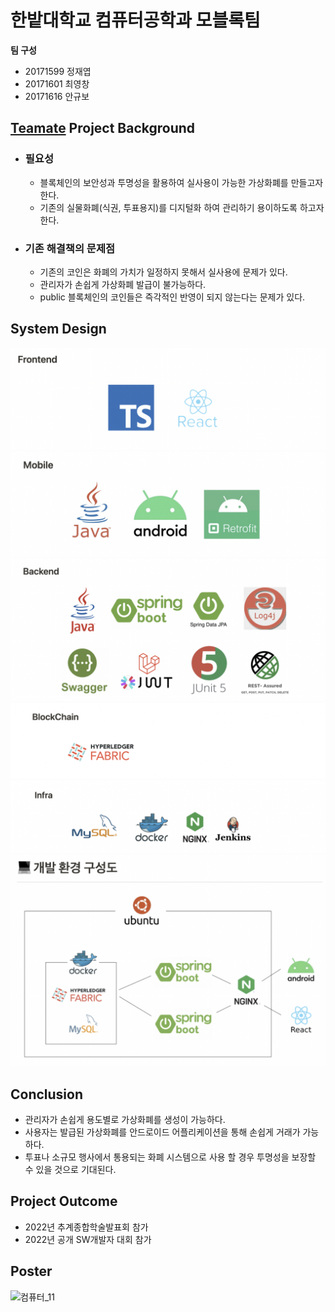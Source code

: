 # 한밭대학교 컴퓨터공학과 모블록팀

**팀 구성**
- 20171599 정재엽 
- 20171601 최영창
- 20171616 안규보

## <u>Teamate</u> Project Background
- ### 필요성
  - 블록체인의 보안성과 투명성을 활용하여 실사용이 가능한 가상화폐를 만들고자 한다.
  - 기존의 실물화폐(식권, 투표용지)를 디지털화 하여 관리하기 용이하도록 하고자 한다.

- ### 기존 해결책의 문제점
  - 기존의 코인은 화폐의 가치가 일정하지 못해서 실사용에 문제가 있다.
  - 관리자가 손쉽게 가상화폐 발급이 불가능하다.
  - public 블록체인의 코인들은 즉각적인 반영이 되지 않는다는 문제가 있다.
  
## System Design
![frontend](./img/frontend.png)
![mobile](./img/mobile.png)
![backend](./img/backend.png)
![blockchain](./img/blockchain.png)
![infra](./img/infra.png)
![const](./img/const.png)
    
## Conclusion
  - 관리자가 손쉽게 용도별로 가상화폐를 생성이 가능하다.
  - 사용자는 발급된 가상화폐를 안드로이드 어플리케이션을 통해 손쉽게 거래가 가능하다.
  - 투표나 소규모 행사에서 통용되는 화폐 시스템으로 사용 할 경우 투명성을 보장할 수 있을 것으로 기대된다.
  
## Project Outcome
- 2022년 추계종합학술발표회 참가
- 2022년 공개 SW개발자 대회 참가

## Poster
![컴퓨터_11](https://user-images.githubusercontent.com/94531328/206099229-5ab3ec19-81e8-405d-a561-b742616cdefe.jpg)
